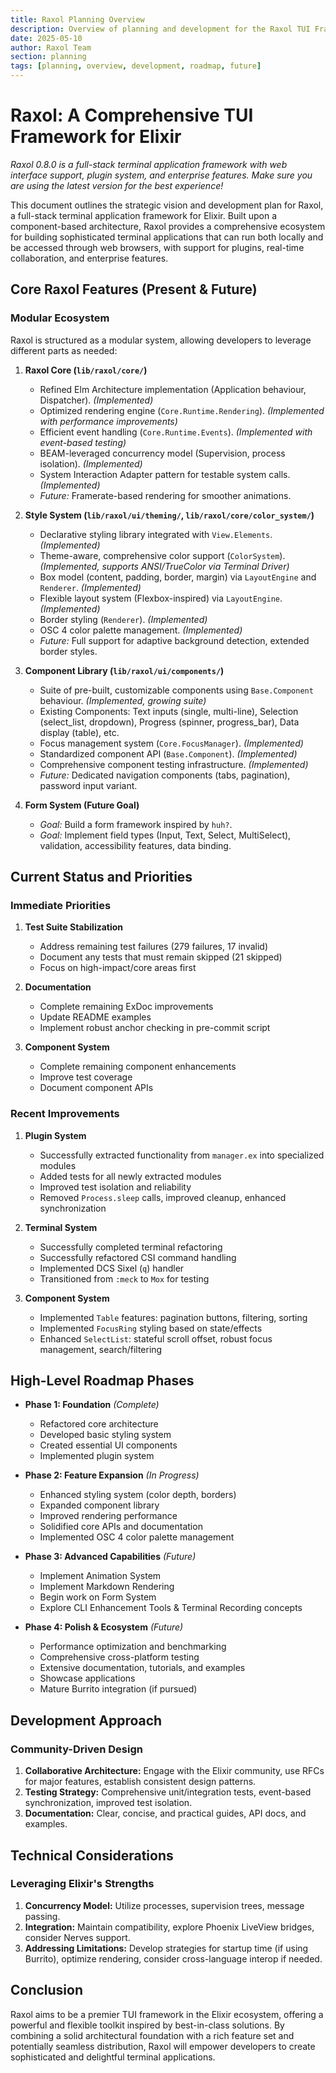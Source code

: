 ```yaml
---
title: Raxol Planning Overview
description: Overview of planning and development for the Raxol TUI Framework
date: 2025-05-10
author: Raxol Team
section: planning
tags: [planning, overview, development, roadmap, future]
---
```


# Raxol: A Comprehensive TUI Framework for Elixir

_Raxol 0.8.0 is a full-stack terminal application framework with web interface support, plugin system, and enterprise features. Make sure you are using the latest version for the best experience!_

This document outlines the strategic vision and development plan for Raxol, a full-stack terminal application framework for Elixir. Built upon a component-based architecture, Raxol provides a comprehensive ecosystem for building sophisticated terminal applications that can run both locally and be accessed through web browsers, with support for plugins, real-time collaboration, and enterprise features.

## Core Raxol Features (Present & Future)

### Modular Ecosystem

Raxol is structured as a modular system, allowing developers to leverage different parts as needed:

1. **Raxol Core (`lib/raxol/core/`)**

   - Refined Elm Architecture implementation (Application behaviour, Dispatcher). _(Implemented)_
   - Optimized rendering engine (`Core.Runtime.Rendering`). _(Implemented with performance improvements)_
   - Efficient event handling (`Core.Runtime.Events`). _(Implemented with event-based testing)_
   - BEAM-leveraged concurrency model (Supervision, process isolation). _(Implemented)_
   - System Interaction Adapter pattern for testable system calls. _(Implemented)_
   - _Future:_ Framerate-based rendering for smoother animations.

2. **Style System (`lib/raxol/ui/theming/`, `lib/raxol/core/color_system/`)**

   - Declarative styling library integrated with `View.Elements`. _(Implemented)_
   - Theme-aware, comprehensive color support (`ColorSystem`). _(Implemented, supports ANSI/TrueColor via Terminal Driver)_
   - Box model (content, padding, border, margin) via `LayoutEngine` and `Renderer`. _(Implemented)_
   - Flexible layout system (Flexbox-inspired) via `LayoutEngine`. _(Implemented)_
   - Border styling (`Renderer`). _(Implemented)_
   - OSC 4 color palette management. _(Implemented)_
   - _Future:_ Full support for adaptive background detection, extended border styles.

3. **Component Library (`lib/raxol/ui/components/`)**

   - Suite of pre-built, customizable components using `Base.Component` behaviour. _(Implemented, growing suite)_
   - Existing Components: Text inputs (single, multi-line), Selection (select_list, dropdown), Progress (spinner, progress_bar), Data display (table), etc.
   - Focus management system (`Core.FocusManager`). _(Implemented)_
   - Standardized component API (`Base.Component`). _(Implemented)_
   - Comprehensive component testing infrastructure. _(Implemented)_
   - _Future:_ Dedicated navigation components (tabs, pagination), password input variant.

4. **Form System (Future Goal)**
   - _Goal:_ Build a form framework inspired by `huh?`.
   - _Goal:_ Implement field types (Input, Text, Select, MultiSelect), validation, accessibility features, data binding.

## Current Status and Priorities

### Immediate Priorities

1. **Test Suite Stabilization**

   - Address remaining test failures (279 failures, 17 invalid)
   - Document any tests that must remain skipped (21 skipped)
   - Focus on high-impact/core areas first

2. **Documentation**

   - Complete remaining ExDoc improvements
   - Update README examples
   - Implement robust anchor checking in pre-commit script

3. **Component System**
   - Complete remaining component enhancements
   - Improve test coverage
   - Document component APIs

### Recent Improvements

1. **Plugin System**

   - Successfully extracted functionality from `manager.ex` into specialized modules
   - Added tests for all newly extracted modules
   - Improved test isolation and reliability
   - Removed `Process.sleep` calls, improved cleanup, enhanced synchronization

2. **Terminal System**

   - Successfully completed terminal refactoring
   - Successfully refactored CSI command handling
   - Implemented DCS Sixel (`q`) handler
   - Transitioned from `:meck` to `Mox` for testing

3. **Component System**
   - Implemented `Table` features: pagination buttons, filtering, sorting
   - Implemented `FocusRing` styling based on state/effects
   - Enhanced `SelectList`: stateful scroll offset, robust focus management, search/filtering

## High-Level Roadmap Phases

- **Phase 1: Foundation** _(Complete)_

  - Refactored core architecture
  - Developed basic styling system
  - Created essential UI components
  - Implemented plugin system

- **Phase 2: Feature Expansion** _(In Progress)_

  - Enhanced styling system (color depth, borders)
  - Expanded component library
  - Improved rendering performance
  - Solidified core APIs and documentation
  - Implemented OSC 4 color palette management

- **Phase 3: Advanced Capabilities** _(Future)_

  - Implement Animation System
  - Implement Markdown Rendering
  - Begin work on Form System
  - Explore CLI Enhancement Tools & Terminal Recording concepts

- **Phase 4: Polish & Ecosystem** _(Future)_
  - Performance optimization and benchmarking
  - Comprehensive cross-platform testing
  - Extensive documentation, tutorials, and examples
  - Showcase applications
  - Mature Burrito integration (if pursued)

## Development Approach

### Community-Driven Design

1. **Collaborative Architecture:** Engage with the Elixir community, use RFCs for major features, establish consistent design patterns.
2. **Testing Strategy:** Comprehensive unit/integration tests, event-based synchronization, improved test isolation.
3. **Documentation:** Clear, concise, and practical guides, API docs, and examples.

## Technical Considerations

### Leveraging Elixir's Strengths

1. **Concurrency Model:** Utilize processes, supervision trees, message passing.
2. **Integration:** Maintain compatibility, explore Phoenix LiveView bridges, consider Nerves support.
3. **Addressing Limitations:** Develop strategies for startup time (if using Burrito), optimize rendering, consider cross-language interop if needed.

## Conclusion

Raxol aims to be a premier TUI framework in the Elixir ecosystem, offering a powerful and flexible toolkit inspired by best-in-class solutions. By combining a solid architectural foundation with a rich feature set and potentially seamless distribution, Raxol will empower developers to create sophisticated and delightful terminal applications.
